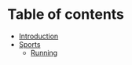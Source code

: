 # Table of contents

* [Introduction](README.md)
* [Sports](sports)
	- [Running](sports/running.md)

